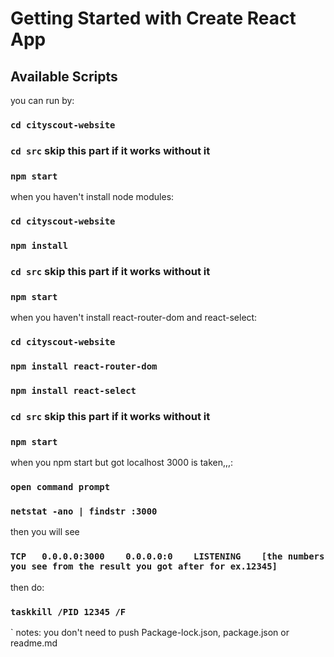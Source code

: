 # Getting Started with Create React App

## Available Scripts

you can run by:

### `cd cityscout-website`

### `cd src` skip this part if it works without it

### `npm start`
when you haven't install node modules:

### `cd cityscout-website`
### `npm install`
### `cd src` skip this part if it works without it
### `npm start`

when you haven't install react-router-dom and react-select:

### `cd cityscout-website`
### `npm install react-router-dom`
### `npm install react-select`
### `cd src` skip this part if it works without it
### `npm start`

when you npm start but got localhost 3000 is taken,,,:

### `open command prompt`
### `netstat -ano | findstr :3000`
then you will see
### `TCP   0.0.0.0:3000    0.0.0.0:0    LISTENING    [the numbers you see from the result you got after for ex.12345]`
then do:
### `taskkill /PID 12345 /F`
`
notes: you don't need to push Package-lock.json, package.json or readme.md